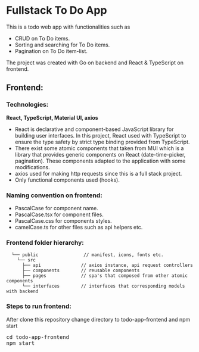 # Fullstack To Do App

This is a todo web app with functionalities such as
-	CRUD on To Do items.
-	Sorting and searching for To Do items. 
-	Pagination on To Do item-list.

The project was created with Go on backend and React & TypeScript on frontend.

## Frontend:

### Technologies: 
**React, TypeScript, Material UI, axios**

-	React is declarative and component-based JavaScript library for building user interfaces. In this project, React used with TypeScript to ensure the type safety by strict type binding provided from TypeScript.
-	There exist some atomic components that taken from MUI which is a library that provides generic components on React (date-time-picker, pagination). These components adapted to the application with some modifications.
-	axios used for making http requests since this is a full stack project.
-	Only functional components used (hooks).
  
### Naming convention on frontend:

-	PascalCase for component name.
-	PascalCase.tsx for component files.
-	PascalCase.css for components styles.
-	camelCase.ts for other files such as api helpers etc.

### Frontend folder hierarchy:
      └── public                 // manifest, icons, fonts etc.
        └── src
          ├── api               // axios instance, api request controllers
          ├── components        // reusable components
          ├── pages             // spa's that composed from other atomic components
          └── interfaces        // interfaces that corresponding models with backend
      
### Steps to run frontend:

After clone this repository change directory to todo-app-frontend and npm start
<pre>
cd todo-app-frontend
npm start
</pre>
